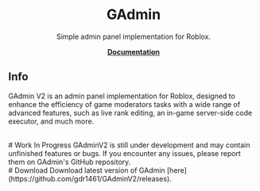 <div align="center">
	<h1>GAdmin</h1>
	<p>Simple admin panel implementation for Roblox.</p>
	<a href="https://gdr1461.github.io/GAdminV2/"><strong>Documentation</strong></a>
</div>

<!--moonwave-hide-before-this-line-->


## Info
GAdmin V2 is an admin panel implementation for Roblox, designed to enhance the efficiency of game moderators tasks with a wide range of advanced features, such as live rank editing, an in-game server-side code executor, and much more.

<br/>
# Work In Progress
GAdminV2 is still under development and may contain unfinished features or bugs. If you encounter any issues, please report them on GAdmin's GitHub repository.

<br/>
# Download
Download latest version of GAdmin [here](https://github.com/gdr1461/GAdminV2/releases).
<br/>